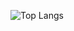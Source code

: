 
![Top Langs](https://github-readme-stats.vercel.app/api/top-langs/?username=icetrm&layout=compact)
<!--
## My Project

## Hard Skills
| Skills | Techs |
|--------|---------------|
|Front-end|Nuxt2, Flutter, Angular|
|back-end|Spring Boot|

## Soft Skills

## Language Skills
| Languages | Reading | Writing | Listening | Speaking |
|-----------|---------|---------|-----------|----------|
| <p align="center">Thai</p> | <p align="center">Native</p>   | <p align="center">Native</p>  | <p align="center">Native</p>    | <p align="center">Native</p>   |

**icetrm/icetrm** is a ✨ _special_ ✨ repository because its `README.md` (this file) appears on your GitHub profile.

Here are some ideas to get you started:


- 👯 I’m looking to collaborate on ...
- 🤔 I’m looking for help with ...
- 💬 Ask me about ...
- 📫 How to reach me: ...
- 😄 Pronouns: ...
- ⚡ Fun fact: ...
-->
